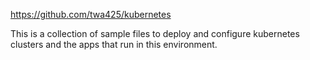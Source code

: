 https://github.com/twa425/kubernetes

This is a collection of sample files to deploy and configure kubernetes clusters and the apps that run in this environment.
